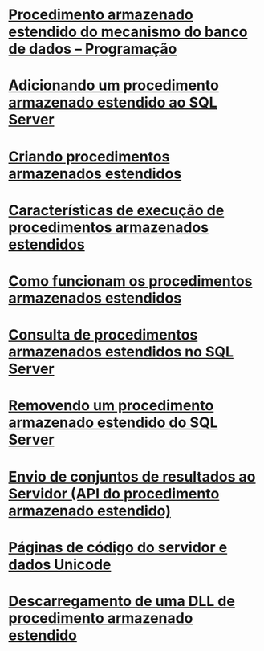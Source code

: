 # [Procedimento armazenado estendido do mecanismo do banco de dados – Programação](database-engine-extended-stored-procedures-programming.md)
# [Adicionando um procedimento armazenado estendido ao SQL Server](adding-an-extended-stored-procedure-to-sql-server.md)
# [Criando procedimentos armazenados estendidos](creating-extended-stored-procedures.md)
# [Características de execução de procedimentos armazenados estendidos](execution-characteristics-of-extended-stored-procedures.md)
# [Como funcionam os procedimentos armazenados estendidos](how-extended-stored-procedures-work.md)
# [Consulta de procedimentos armazenados estendidos no SQL Server](querying-extended-stored-procedures-installed-in-sql-server.md)
# [Removendo um procedimento armazenado estendido do SQL Server](removing-an-extended-stored-procedure-from-sql-server.md)
# [Envio de conjuntos de resultados ao Servidor (API do procedimento armazenado estendido)](sending-result-sets-to-the-server-extended-stored-procedure-api.md)
# [Páginas de código do servidor e dados Unicode](unicode-data-and-server-code-pages.md)
# [Descarregamento de uma DLL de procedimento armazenado estendido](unloading-an-extended-stored-procedure-dll.md)
